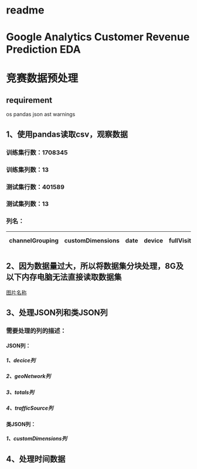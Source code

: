 # readme
# Google Analytics Customer Revenue Prediction EDA 
# 竞赛数据预处理
## requirement
  os
  pandas
  json
  ast
  warnings
## 1、使用pandas读取csv，观察数据
### 训练集行数：1708345
### 训练集列数：13
### 测试集行数：401589
### 测试集列数：13
### 列名：

 channelGrouping  | customDimensions  | date | device | fullVisitorId | geoNetwork hits | socialEngagementType | totals | trafficSource | visitId | visitNumber | visitStartTime
 ----  | ----  | ---- | ---- | ---- | ---- | ---- | ---- | ---- | ---- | ---- | ----
 
 ## 2、因为数据量过大，所以将数据集分块处理，8G及以下内存电脑无法直接读取数据集
 [图片名称](https://www.baidu.com/img/bd_logo1.png)
 ## 3、处理JSON列和类JSON列
 ### 需要处理的列的描述：
 #### JSON列：
 ##### 1、decice列
 ##### 2、geoNetwork列
 ##### 3、totals列
 ##### 4、trafficSource列
 #### 类JSON列：
 ##### 1、customDimensions列
 
 ## 4、处理时间数据
